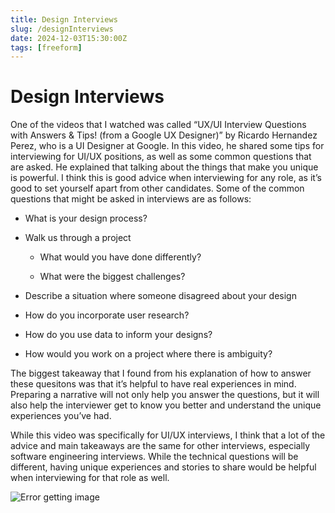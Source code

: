 ```yaml
---
title: Design Interviews
slug: /designInterviews
date: 2024-12-03T15:30:00Z
tags: [freeform]
---
```


# Design Interviews
One of the videos that I watched was called “UX/UI Interview Questions with Answers & Tips! (from a Google UX Designer)” by Ricardo Hernandez Perez, who is a UI Designer at Google. In this video, he shared some tips for interviewing for UI/UX positions, as well as some common questions that are asked. He explained that talking about the things that make you unique is powerful. I think this is good advice when interviewing for any role, as it’s good to set yourself apart from other candidates. Some of the common questions that might be asked in interviews are as follows:  

- What is your design process? 

- Walk us through a project

    - What would you have done differently?

    - What were the biggest challenges?

- Describe a situation where someone disagreed about your design

- How do you incorporate user research?

- How do you use data to inform your designs?

- How would you work on a project where there is ambiguity?

The biggest takeaway that I found from his explanation of how to answer these quesitons was that it’s helpful to have real experiences in mind. Preparing a narrative will not only help you answer the questions, but it will also help the interviewer get to know you better and understand the unique experiences you’ve had. 

While this video was specifically for UI/UX interviews, I think that a lot of the advice and main takeaways are the same for other interviews, especially software engineering interviews. While the technical questions will be different, having unique experiences and stories to share would be helpful when interviewing for that role as well.

![Error getting image](/img/interview.jpeg)
